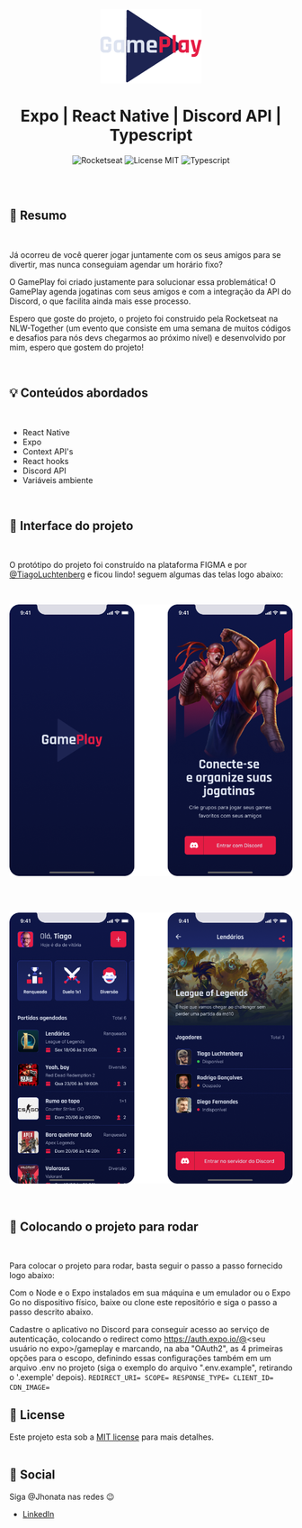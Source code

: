 <br />
<br />
<h1 align="center">
  <img alt="letmeask" src=".github/assets/gameplay-logo.png" width="180px" /> 
  <br />
  <br />
  Expo | React Native | Discord API | Typescript
</h1>

<p align="center">
  <img alt="Rocketseat" src="https://img.shields.io/badge/Created%20by%3A-Rocketseat-%236D5CCD" />
  <img alt="License MIT" src="https://img.shields.io/badge/License-MIT-%2398C611" />
  <img alt="Typescript" src="https://img.shields.io/badge/Main%20lenguage-Typescript-%232F74C0" /> <br />
</p> 
<br />
<br />

## :bookmark: Resumo
<br />

Já ocorreu de você querer jogar juntamente com os seus amigos para se divertir, mas nunca conseguiam agendar um horário fixo?

O GamePlay foi criado justamente para solucionar essa problemática! O GamePlay agenda jogatinas com seus amigos e com a integração da API do 
Discord, o que facilita ainda mais esse processo.

Espero que goste do projeto, o projeto foi construido pela Rocketseat na NLW-Together (um evento que consiste em uma semana de muitos códigos
e desafios para nós devs chegarmos ao próximo nível) e desenvolvido por mim, espero que gostem do projeto!

<br />

## :bulb: Conteúdos abordados
<br />

- React Native
- Expo
- Context API's
- React hooks
- Discord API
- Variáveis ambiente

<br />

## :eyes: Interface do projeto
<br />

O protótipo do projeto foi construído na plataforma FIGMA e por [@TiagoLuchtenberg](https://www.instagram.com/tiagoluchtenberg/) e ficou lindo! 
seguem algumas das telas logo abaixo:

<br />

<p align="center">
  <img alt="gameplay" src=".github/assets/gameplay-front.png" width="620px" /> 
</p>

<br />
<br />

<p align="center">
  <img alt="gameplay" src=".github/assets/gameplay-inside.png" width="620px" /> 
</p>

<br />


## :wrench: Colocando o projeto para rodar
<br />

Para colocar o projeto para rodar, basta seguir o passo a passo fornecido logo abaixo:

Com o Node e o Expo instalados em sua máquina e um emulador ou o Expo Go no dispositivo físico, baixe ou clone este repositório e siga o passo a passo descrito abaixo.

Cadastre o aplicativo no Discord para conseguir acesso ao serviço de autenticação, colocando o redirect como https://auth.expo.io/@<seu usuário no expo>/gameplay e marcando, na aba "OAuth2", as 4 primeiras opções para o escopo, definindo essas configurações também em um arquivo .env no projeto (siga o exemplo do arquivo ".env.example", retirando o '.exemple' depois).
`
REDIRECT_URI=
SCOPE=
RESPONSE_TYPE=
CLIENT_ID=
CDN_IMAGE=
`
<br />

## :memo: License

Este projeto esta sob a [MIT license](LICENSE) para mais detalhes.
<br />
<br />

## :wave: Social

Siga @Jhonata nas redes :wink:
<br />

- [LinkedIn](https://www.linkedin.com/in/jhonata-augusto-2301541b5/)
